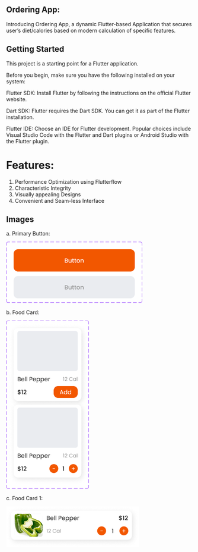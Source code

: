 ## Ordering App: 

Introducing Ordering App, a dynamic Flutter-based Application that secures user’s diet/calories based on modern calculation of specific features.  

## Getting Started

This project is a starting point for a Flutter application.

Before you begin, make sure you have the following installed on your system:

Flutter SDK: Install Flutter by following the instructions on the official Flutter website.

Dart SDK: Flutter requires the Dart SDK. You can get it as part of the Flutter installation.

Flutter IDE: Choose an IDE for Flutter development. Popular choices include Visual Studio Code with the Flutter and Dart plugins or Android Studio with the Flutter plugin.

# Features:
1. Performance Optimization using Flutterflow
2. Characteristic Integrity
3. Visually appealing Designs
4. Convenient and Seam-less Interface

## Images 

a. Primary Button: 

![](assets/images/Primary-button.png)

b. Food Card:

![](assets/images/Food-card.png)
   
c. Food Card 1:

![](assets/images/Food-card-1.png)
